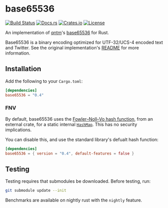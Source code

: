 # base65536
[![Build Status](https://travis-ci.org/nuew/base65536.svg?branch=master)][travis]
[![Docs.rs](https://docs.rs/base65536/badge.svg)][docs]
[![Crates.io](https://img.shields.io/crates/v/base65536.svg)][cargo]
[![License](https://img.shields.io/github/license/nuew/base65536.svg)][license]

An implementation of [qntm]'s [base65536][qntmbase65536] for Rust.

Base65536 is a binary encoding optimized for UTF-32/UCS-4 encoded text and Twitter.
See the original implementation's [README] for more information.

## Installation

Add the following to your `Cargo.toml`:

```toml
[dependencies]
base65536 = "0.4"
```

### FNV

By default, base65536 uses the [Fowler–Noll–Vo hash function][fnv], from an
external crate, for a static internal [`HashMap`].
This has no security implications.

You can disable this, and use the standard library's defualt hash function:

```toml
[dependencies]
base65536 = { version = "0.4", default-features = false }
```

## Testing
Testing requires that submodules be downloaded. Before testing, run:

```sh
git submodule update --init
```

Benchmarks are available on nightly rust with the `nightly` feature.

[`HashMap`]: https://doc.rust-lang.org/std/collections/struct.HashMap.html
[cargo]: https://crates.io/crates/base64
[docs]: https://docs.rs/base65536/
[fnv]: https://crates.io/crates/fnv
[license]: https://github.com/nuew/base65536/blob/master/LICENSE
[README]: https://github.com/qntm/base65536/blob/master/README.md
[travis]: https://travis-ci.org/nuew/base65536
[qntm]: https://qntm.org/
[qntmbase65536]: https://github.com/qntm/base65536

